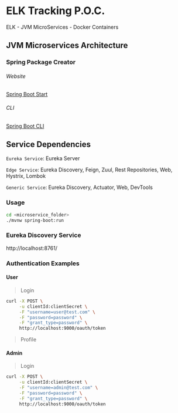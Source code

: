 # ELK Tracking P.O.C.

ELK - JVM MicroServices - Docker Containers

## JVM Microservices Architecture

### Spring Package Creator

###### Website

[Spring Boot Start](https://start.spring.io)

###### CLI

[Spring Boot CLI](https://docs.spring.io/spring-boot/docs/current/reference/html/cli.html)

## Service Dependencies

`Eureka Service`: Eureka Server

`Edge Service`: Eureka Discovery, Feign, Zuul, Rest Repositories, Web, Hystrix, Lombok

`Generic Service`: Eureka Discovery, Actuator, Web, DevTools


### Usage

```bash
cd <microservice_folder>
./mvnw spring-boot:run
```

### Eureka Discovery Service

http://localhost:8761/

### Authentication Examples

#### User

> Login

```bash
curl -X POST \
     -u clientId:clientSecret \
     -F "username=user@test.com" \
     -F "password=password" \
     -F "grant_type=password" \
     http://localhost:9000/oauth/token
```

> Profile

#### Admin

> Login

```bash
curl -X POST \
     -u clientId:clientSecret \
     -F "username=admin@test.com" \
     -F "password=password" \
     -F "grant_type=password" \
     http://localhost:9000/oauth/token
```